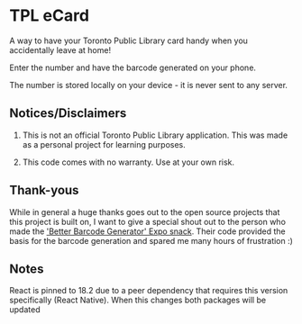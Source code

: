# TPL eCard

A way to have your Toronto Public Library card handy when you accidentally leave at home!

Enter the number and have the barcode generated on your phone.

The number is stored locally on your device - it is never sent to any server.

## Notices/Disclaimers

1. This is not an official Toronto Public Library application. This was made as a personal project for learning purposes.

2. This code comes with no warranty. Use at your own risk.

## Thank-yous

While in general a huge thanks goes out to the open source projects that this project is built on, I want to give a special shout out to the person who made the ['Better Barcode Generator' Expo snack](https://snack.expo.dev/@wodin/better-barcode-generator). Their code provided the basis for the barcode generation and spared me many hours of frustration :)

## Notes

React is pinned to 18.2 due to a peer dependency that requires this version specifically (React Native). When this changes both packages will be updated

